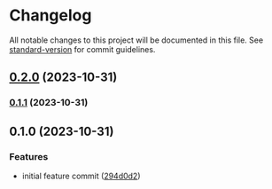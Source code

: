 # Changelog

All notable changes to this project will be documented in this file. See [standard-version](https://github.com/conventional-changelog/standard-version) for commit guidelines.

## [0.2.0](https://github.com/mokkapps/changelog-generator-demo/compare/v0.1.1...v0.2.0) (2023-10-31)

### [0.1.1](https://github.com/mokkapps/changelog-generator-demo/compare/v0.1.0...v0.1.1) (2023-10-31)

## 0.1.0 (2023-10-31)

### Features

-   initial feature commit ([294d0d2](https://github.com/mokkapps/changelog-generator-demo/commits/294d0d27cc0bda1b4000139b6820d43a53e86742))
